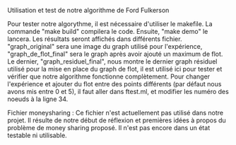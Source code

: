


Utilisation et test de notre algorithme de Ford Fulkerson


Pour tester notre algorythme, il est nécessaire d'utiliser le makefile. La commande "make build" compilera le code. Ensuite, "make demo" le lancera. Les résultats seront affichés dans différents fichier. "graph_original" sera une image du graph utilisé pour l'expérience, "graph_de_flot_final" sera le graph après avoir ajouté un maximum de flot. Le dernier, "graph_residuel_final", nous montre le dernier graph résiduel utilisé pour la mise en place du graph de flot, il est utilisé ici pour tester et vérifier que notre algorithme fonctionne complètement.
Pour changer l'expérience et ajouter du flot entre des points différents (par défaut nous avons mis entre 0 et 5), il faut aller dans ftest.ml, et modifier les numéro des noeuds à la ligne 34.

Fichier moneysharing :
Ce fichier n'est actuellement pas utilisé dans notre projet. Il résulte de notre début de réflexion et premières idées à propos du problème de money sharing proposé. Il n'est pas encore dans un état testable ni utilisable.

